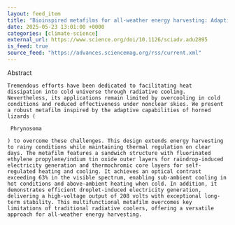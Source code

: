 ```yaml
---
layout: feed_item
title: "Bioinspired metafilms for all-weather energy harvesting: Adaptive thermal regulation and raindrop electricity generation | Science Advances"
date: 2025-05-23 13:01:00 +0000
categories: [climate-science]
external_url: https://www.science.org/doi/10.1126/sciadv.adu2895
is_feed: true
source_feed: "https://advances.sciencemag.org/rss/current.xml"
---
```


Abstract
   
   
    Tremendous efforts have been dedicated to facilitating heat dissipation into cold universe through radiative cooling. Nevertheless, its applications remain limited by overcooling in cold conditions and reduced effectiveness under nonclear skies. We present a robust metafilm inspired by the adaptive capabilities of horned lizards (
    
     Phrynosoma
    
    ) to overcome these challenges. This design extends energy harvesting to rainy conditions while maintaining thermal regulation on clear days. The metafilm features a sandwich structure with fluorinated ethylene propylene/indium tin oxide outer layers for raindrop-induced electricity generation and thermochromic core layers for self-regulated heating and cooling. It achieves an optical contrast exceeding 63% in the visible spectrum, enabling sub-ambient cooling in hot conditions and above-ambient heating when cold. In addition, it demonstrates efficient droplet-induced electricity generation, delivering a high-voltage output of 208 volts with exceptional long-term stability. This multifunctional metafilm overcomes key limitations of traditional radiative coolers, offering a versatile approach for all-weather energy harvesting.
